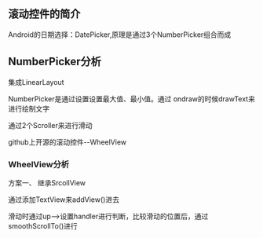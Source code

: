 
##	滚动控件的简介

Android的日期选择：DatePicker,原理是通过3个NumberPicker组合而成

## NumberPicker分析

集成LinearLayout

NumberPicker是通过设置设置最大值、最小值。通过 ondraw的时候drawText来进行绘制文字

通过2个Scroller来进行滑动

github上开源的滚动控件--WheelView

### WheelView分析

方案一、 继承SrcollView

通过添加TextView来addView()进去

滑动时通过up-->设置handler进行判断，比较滑动的位置后，通过smoothScrollTo()进行


















